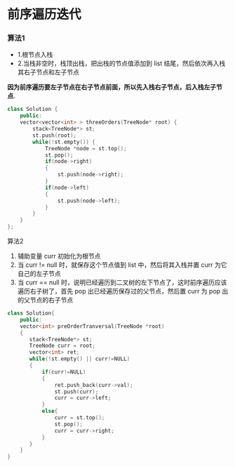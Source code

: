 # 前序遍历迭代
### 算法1

* 1.根节点入栈
* 2.当栈非空时，栈顶出栈，把出栈的节点值添加到 list 结尾，然后依次再入栈其右子节点和左子节点

**因为前序遍历要左子节点在右子节点前面，所以先入栈右子节点，后入栈左子节点**.

```cpp
class Solution {
    public:
    vector<vector<int> > threeOrders(TreeNode* root) {
        stack<TreeNode*> st;
        st.push(root);
        while(!st.empty()) {
            TreeNode *node = st.top();
            st.pop();
            if(node->right)
            {
                st.push(node->right);
            }
            if(node->left)
            {
                st.push(node->left);
            }
        }
    }
};
```

算法2

1. 辅助变量 curr 初始化为根节点
2. 当 curr != null 时，就保存这个节点值到 list 中，然后将其入栈并置 curr 为它自己的左子节点
3. 当 curr == null 时，说明已经遍历到二叉树的左下节点了，这时前序遍历应该遍历右子树了，首先 pop 出已经遍历保存过的父节点，然后置 curr 为 pop 出的父节点的右子节点


```cpp
class Solution{
    public:
    vector<int> preOrderTranversal(TreeNode *root)
    {
       stack<TreeNode*> st;
       TreeNode curr = root;
       vector<int> ret;
       while(!st.empty() || curr!=NULL)
       {
           if(curr!=NULL)
           {
               ret.push_back(curr->val);
               st.push(curr);
               curr = curr->left;
           }
           else{
               curr = st.top();
               st.pop();
               curr = curr->right;
           }
       }
    }
}
```


